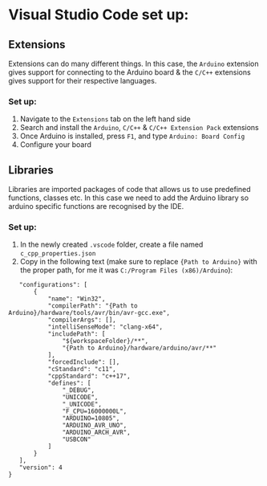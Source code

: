 # Visual Studio Code set up:

## Extensions

Extensions can do many different things. In this case, the `Arduino` extension gives support for connecting to the Arduino board & the `C/C++` extensions gives support for their respective languages.

### Set up:

1. Navigate to the `Extensions` tab on the left hand side
2. Search and install the `Arduino`, `C/C++` & `C/C++ Extension Pack` extensions
3. Once Arduino is installed, press `F1`, and type `Arduino: Board Config`
4. Configure your board

## Libraries

Libraries are imported packages of code that allows us to use predefined functions, classes etc. In this case we need to add the Arduino library so arduino specific functions are recognised by the IDE.

### Set up:

1. In the newly created `.vscode` folder, create a file named `c_cpp_properties.json`
2. Copy in the following text (make sure to replace `{Path to Arduino}` with the proper path, for me it was `C:/Program Files (x86)/Arduino`):
 ```{
    "configurations": [
        {
            "name": "Win32",
            "compilerPath": "{Path to Arduino}/hardware/tools/avr/bin/avr-gcc.exe",
            "compilerArgs": [],
            "intelliSenseMode": "clang-x64",
            "includePath": [
                "${workspaceFolder}/**",
                "{Path to Arduino}/hardware/arduino/avr/**"
            ],
            "forcedInclude": [],
            "cStandard": "c11",
            "cppStandard": "c++17",
            "defines": [
                "_DEBUG",
                "UNICODE",
                "_UNICODE",
                "F_CPU=16000000L",
                "ARDUINO=10805",
                "ARDUINO_AVR_UNO",
                "ARDUINO_ARCH_AVR",
                "USBCON"
            ]
        }
    ],
    "version": 4
}